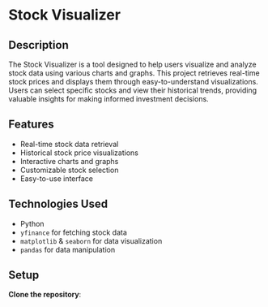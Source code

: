 # Stock Visualizer

## Description
The Stock Visualizer is a tool designed to help users visualize and analyze stock data using various charts and graphs. This project retrieves real-time stock prices and displays them through easy-to-understand visualizations. Users can select specific stocks and view their historical trends, providing valuable insights for making informed investment decisions.

## Features
- Real-time stock data retrieval
- Historical stock price visualizations
- Interactive charts and graphs
- Customizable stock selection
- Easy-to-use interface

## Technologies Used
- Python
- `yfinance` for fetching stock data
- `matplotlib` & `seaborn` for data visualization
- `pandas` for data manipulation

## Setup
  **Clone the repository**:
  

